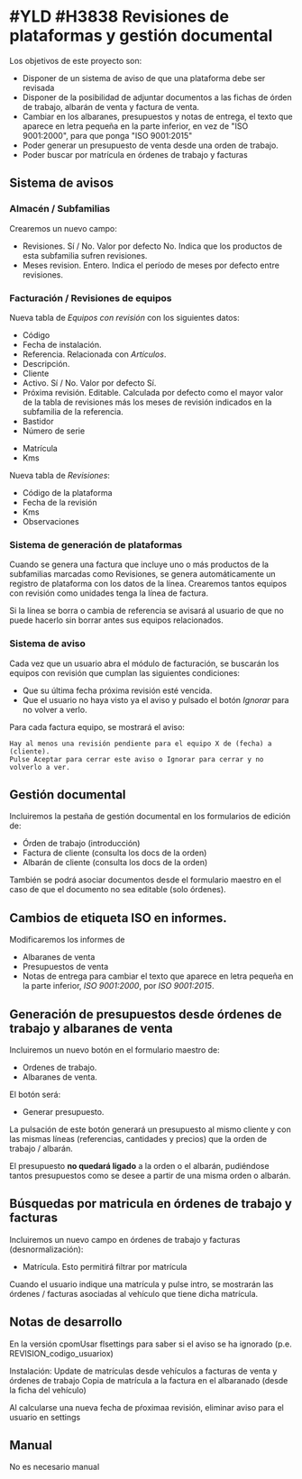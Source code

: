 # #YLD #H3838 Revisiones de plataformas y gestión documental

Los objetivos de este proyecto son:
+ Disponer de un sistema de aviso de que una plataforma debe ser revisada
+ Disponer de la posibilidad de adjuntar documentos a las fichas de órden de trabajo, albarán de venta y factura de venta.
+ Cambiar en los albaranes, presupuestos y notas de entrega, el texto que aparece en letra pequeña en la parte inferior, en vez de "ISO 9001:2000", para que ponga "ISO 9001:2015"
+ Poder generar un presupuesto de venta desde una orden de trabajo.
+ Poder buscar por matrícula en órdenes de trabajo y facturas

## Sistema de avisos 

### Almacén / Subfamilias
Crearemos un nuevo campo:
+ Revisiones. Sí / No. Valor por defecto No. Indica que los productos de esta subfamilia sufren revisiones.
+ Meses revision. Entero. Indica el período de meses por defecto entre revisiones.

### Facturación / Revisiones de equipos
Nueva tabla de _Equipos con revisión_ con los siguientes datos:
* Código
* Fecha de instalación.
* Referencia. Relacionada con _Artículos_.
* Descripción.
* Cliente
* Activo. Sí / No. Valor por defecto Sí.
* Próxima revisión. Editable. Calculada por defecto como el mayor valor de la tabla de revisiones más los meses de revisión indicados en la subfamilia de la referencia.
* Bastidor
* Número de serie
+ Matrícula
+ Kms

Nueva tabla de _Revisiones_:
* Código de la plataforma
* Fecha de la revisión
* Kms
* Observaciones

### Sistema de generación de plataformas
Cuando se genera una factura que incluye uno o más productos de la subfamilias marcadas como Revisiones, se genera automáticamente un registro de plataforma con los datos de la línea. Crearemos tantos equipos con revisión como unidades tenga la línea de factura.

Si la línea se borra o cambia de referencia se avisará al usuario de que no puede hacerlo sin borrar antes sus equipos relacionados.

### Sistema de aviso
Cada vez que un usuario abra el módulo de facturación, se buscarán los equipos con revisión que cumplan las siguientes condiciones:
+ Que su última fecha próxima revisión esté vencida.
+ Que el usuario no haya visto ya el aviso y pulsado el botón _Ignorar_ para no volver a verlo.

Para cada factura equipo, se mostrará el aviso:
```
Hay al menos una revisión pendiente para el equipo X de (fecha) a (cliente).
Pulse Aceptar para cerrar este aviso o Ignorar para cerrar y no volverlo a ver.
```

## Gestión documental
Incluiremos la pestaña de gestión documental en los formularios de edición de:
+ Órden de trabajo (introducción)
+ Factura de cliente (consulta los docs de la orden)
+ Albarán de cliente (consulta los docs de la orden)

También se podrá asociar documentos desde el formulario maestro en el caso de que el documento no sea editable (solo órdenes).

## Cambios de etiqueta ISO en informes.
Modificaremos los informes de
+ Albaranes de venta
+ Presupuestos de venta
+ Notas de entrega
para cambiar el texto que aparece en letra pequeña en la parte inferior, _ISO 9001:2000_, por _ISO 9001:2015_.

## Generación de presupuestos desde órdenes de trabajo y albaranes de venta
Incluiremos un nuevo botón en el formulario maestro de:
+ Ordenes de trabajo.
+ Albaranes de venta.

El botón será:
+ Generar presupuesto.

La pulsación de este botón generará un presupuesto al mismo cliente y con las mismas líneas (referencias, cantidades y precios) que la orden de trabajo / albarán.

El presupuesto __no quedará ligado__ a la orden o el albarán, pudiéndose tantos presupuestos como se desee a partir de una misma orden o albarán.

## Búsquedas por matricula en órdenes de trabajo y facturas
Incluiremos un nuevo campo en órdenes de trabajo y facturas (desnormalización):
+ Matrícula.
Esto permitirá filtrar por matrícula

Cuando el usuario indique una matrícula y pulse intro, se mostrarán las órdenes / facturas asociadas al vehículo que tiene dicha matrícula.

## Notas de desarrollo
En la versión cpomUsar flsettings para saber si el aviso se ha ignorado (p.e. REVISION_codigo_usuariox)

Instalación: Update de matrículas desde vehículos a facturas de venta y órdenes de trabajo
Copia de matrícula a la factura en el albaranado (desde la ficha del vehículo)

Al calcularse una nueva fecha de pŕoximaa revisión, eliminar aviso para el usuario en settings

## Manual
No es necesario manual
